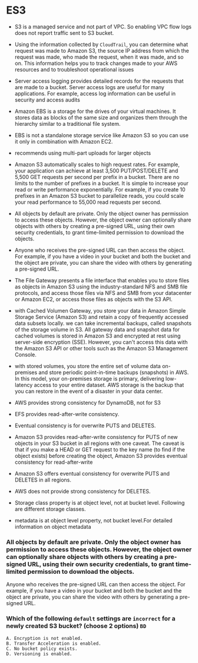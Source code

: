 # ES3
- S3 is a managed service and not part of VPC. So enabling VPC flow logs does not report traffic sent to S3 bucket.

- Using the information collected by ```CloudTrail```, you can determine what request was made to Amazon S3, the source IP address from which the request was made, who made the request, when it was made, and so on. This information helps you to track changes made to your AWS resources and to troubleshoot operational issues

- Server access logging provides detailed records for the requests that are made to a bucket. Server access logs are useful for many applications. For example, access log information can be useful in security and access audits

- Amazon EBS is a storage for the drives of your virtual machines. It stores data as blocks of the same size and organizes them through the hierarchy similar to a traditional file system. 

- EBS is not a standalone storage service like Amazon S3 so you can use it only in combination with Amazon EC2.

- recommends using multi-part uploads for larger objects

- Amazon S3 automatically scales to high request rates. For example, your application can achieve at least 3,500 PUT/POST/DELETE and 5,500 GET requests per second per prefix in a bucket. There are no limits to the number of prefixes in a bucket. It is simple to increase your read or write performance exponentially. For example, if you create 10 prefixes in an Amazon S3 bucket to parallelize reads, you could scale your read performance to 55,000 read requests per second.

- All objects by default are private. Only the object owner has permission to access these objects. However, the object owner can optionally share objects with others by creating a pre-signed URL, using their own security credentials, to grant time-limited permission to download the objects.

- Anyone who receives the pre-signed URL can then access the object. For example, if you have a video in your bucket and both the bucket and the object are private, you can share the video with others by generating a pre-signed URL.

- The File Gateway presents a file interface that enables you to store files as objects in Amazon S3 using the industry-standard NFS and SMB file protocols, and access those files via NFS and SMB from your datacenter or Amazon EC2, or access those files as objects with the S3 API.

- with Cached Volumen Gateway, you store your data in Amazon Simple Storage Service (Amazon S3) and retain a copy of frequently accessed data subsets locally. we can take incremental backups, called snapshots of the storage volume in S3.  All gateway data and snapshot data for cached volumes is stored in Amazon S3 and encrypted at rest using server-side encryption (SSE). However, you can't access this data with the Amazon S3 API or other tools such as the Amazon S3 Management Console.

- with stored volumes, you store the entire set of volume data on-premises and store periodic point-in-time backups (snapshots) in AWS. In this model, your on-premises storage is primary, delivering low-latency access to your entire dataset. AWS storage is the backup that you can restore in the event of a disaster in your data center.

- AWS provides strong consistency for DynamoDB, not for S3
- EFS provides read-after-write consistency.
- Eventual consistency is for overwrite PUTS and DELETES.
- Amazon S3 provides read-after-write consistency for PUTS of new objects in your S3 bucket in all regions with one caveat. The caveat is that if you make a HEAD or GET request to the key name (to find if the object exists) before creating the object, Amazon S3 provides eventual consistency for read-after-write
- Amazon S3 offers eventual consistency for overwrite PUTS and DELETES in all regions.
- AWS does not provide strong consistency for DELETES.
- Storage class property is at object level, not at bucket level. Following are different storage classes.
- metadata is at object level property, not bucket level.For detailed information on object metadata

### All objects by default are private. Only the object owner has permission to access these objects. However, the object owner can optionally share objects with others by creating a pre-signed URL, using their own security credentials, to grant time-limited permission to download the objects.

Anyone who receives the pre-signed URL can then access the object. For example, if you have a video in your bucket and both the bucket and the object are private, you can share the video with others by generating a pre-signed URL.
### Which of the following ```default``` settings are ```incorrect``` for a newly created S3 bucket? (choose 2 options) ```BD```
```
A. Encryption is not enabled.
B. Transfer Acceleration is enabled.
C. No bucket policy exists.
D. Versioning is enabled.
```
